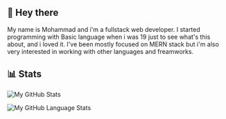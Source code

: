 ## 👋 Hey there
My name is Mohammad and i'm a fullstack web developer. I started programming with Basic language when i was 19 just to see what's this about, and i loved it.
I've been mostly focused on MERN stack but i'm also very interested in working with other languages and freamworks.

## 📊 Stats
![My GitHub Stats](https://github-readme-stats.vercel.app/api?username=mmtrez&count_private=true&show_icons=true&theme=discord_old_blurple)

![My GitHub Language Stats](https://github-readme-stats.vercel.app/api/top-langs/?username=mmtrez&theme=discord_old_blurple)

